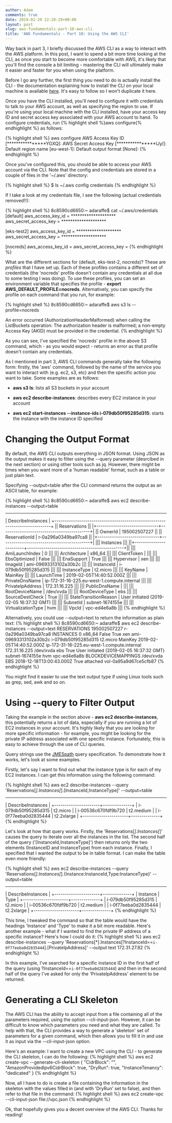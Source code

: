 ```yaml
---
author: Adam
comments: true
date: 2019-02-20 22:20:29+00:00
layout: post
slug: aws-fundamentals-part-10-aws-cli
title: 'AWS Fundamentals - Part 10: Using the AWS CLI'
---
```


Way back in part 3, I briefly discussed the AWS CLI as a way to interact with the AWS platform. In this post, I want to spend a bit more time looking at the CLI, as once you start to become more comfortable with AWS, it's likely that you'll find the console a bit limiting - mastering the CLI will ultimately make it easier and faster for you when using the platform.

Before I go any further, the first thing you need to do is actually install the CLI - the documentation explaining how to install the CLI on your local machine is available [here](https://docs.aws.amazon.com/cli/latest/userguide/cli-chap-install.html). It's easy to follow so I won't duplicate it here.

Once you have the CLI installed, you'll need to configure it with credentials to talk to your AWS account, as well as specifying the region to use. If you're using your local machine with the CLI installed, have your access key ID and secret access key associated with your AWS account to hand. To configure credentials, run {% highlight shell %}aws configure{% endhighlight %} as follows:

{% highlight shell %}
aws configure
AWS Access Key ID [****************YGXQ]: 
AWS Secret Access Key [****************IJy/]: 
Default region name [eu-west-1]: 
Default output format [None]:
{% endhighlight %}

Once you've configured this, you should be able to access your AWS account via the CLI. Note that the config and credentials are stored in a couple of files in the '~/.aws' directory:

{% highlight shell %}
$ ls ~/.aws
config          credentials
{% endhighlight %}

If I take a look at my credentials file, I see the following (actual credentials removed!!):

{% highlight shell %}
8c8590cd6650:~ adaraffe$ cat ~/.aws/credentials
[default]
aws_access_key_id = ********************
aws_secret_access_key = ********************

[eks-test2]
aws_access_key_id = ********************
aws_secret_access_key = ********************

[nocreds]
aws_access_key_id =
aws_secret_access_key =
{% endhighlight %}

What are the different sections for (default, eks-test-2, nocreds)? These are _profiles_ that I have set up. Each of these profiles contains a different set of credentials (the 'nocreds' profile doesn't contain any credentials at all due to some testing I was doing). To use these profiles, you can set an environment variable that specifies the profile - **export AWS_DEFAULT_PROFILE=nocreds**. Alternatively, you can specify the profile on each command that you run, for example:

{% highlight shell %}
8c8590cd6650:~ adaraffe$ aws s3 ls --profile=nocreds

An error occurred (AuthorizationHeaderMalformed) when calling the ListBuckets operation: The authorization header is malformed; a non-empty Access Key (AKID) must be provided in the credential.
{% endhighlight %}

As you can see, I've specified the 'nocreds' profile in the above S3 command, which - as you would expect - returns an error as that profile doesn't contain any credentials.

As I mentioned in part 3, AWS CLI commands generally take the following form: firstly, the 'aws' command, followed by the name of the service you want to interact with (e.g. ec2, s3, etc) and then the specific action you want to take. Some examples are as follows:

* **aws s3 ls**: lists all S3 buckets in your account

* **aws ec2 describe-instances**: describes every EC2 instance in your account

* **aws ec2 start-instances --instance-ids i-079db50f95285d315**: starts the instance with the instance ID specified

# Changing the Output Format

By default, the AWS CLI outputs everything in JSON format. Using JSON as the output makes it easy to filter using the --query parameter (desrcibed in the next section) or using other tools such as jq. However, there might be times when you want more of a 'human readable' format, such as a table or just plain text.

Specifying --output=table after the CLI command returns the output as an ASCII table, for example:

{% highlight shell %}
8c8590cd6650:~ adaraffe$ aws ec2 describe-instances --output=table

------------------------------------------------------------------------------
|                              DescribeInstances                             |
+----------------------------------------------------------------------------+
||                               Reservations                               ||
|+------------------------------+-------------------------------------------+|
||  OwnerId                     |  195002507227                             ||
||  ReservationId               |  r-0a296a0349ba97ca8                      ||
|+------------------------------+-------------------------------------------+|
|||                                Instances                               |||
||+------------------------+-----------------------------------------------+||
|||  AmiLaunchIndex        |  0                                            |||
|||  Architecture          |  x86_64                                       |||
|||  ClientToken           |                                               |||
|||  EbsOptimized          |  False                                        |||
|||  EnaSupport            |  True                                         |||
|||  Hypervisor            |  xen                                          |||
|||  ImageId               |  ami-09693313102a30b2c                        |||
|||  InstanceId            |  i-079db50f95285d315                          |||
|||  InstanceType          |  t2.micro                                     |||
|||  KeyName               |  MainKey                                      |||
|||  LaunchTime            |  2019-02-05T14:40:52.000Z                     |||
|||  PrivateDnsName        |  ip-172-31-16-225.eu-west-1.compute.internal  |||
|||  PrivateIpAddress      |  172.31.16.225                                |||
|||  PublicDnsName         |                                               |||
|||  RootDeviceName        |  /dev/xvda                                    |||
|||  RootDeviceType        |  ebs                                          |||
|||  SourceDestCheck       |  True                                         |||
|||  StateTransitionReason |  User initiated (2019-02-05 16:37:32 GMT)     |||
|||  SubnetId              |  subnet-1674155e                              |||
|||  VirtualizationType    |  hvm                                          |||
|||  VpcId                 |  vpc-ed4e6a8b                                 |||
{% endhighlight %}

Alternatively, you could use --output=text to return the information as plain text:
{% highlight shell %}
8c8590cd6650:~ adaraffe$ aws ec2 describe-instances --output=text
RESERVATIONS    195002507227    r-0a296a0349ba97ca8
INSTANCES       0       x86_64          False   True    xen     ami-09693313102a30b2c   i-079db50f95285d315     t2.micro        MainKey              2019-02-05T14:40:52.000Z        ip-172-31-16-225.eu-west-1.compute.internal     172.31.16.225           /dev/xvda  ebs     True    User initiated (2019-02-05 16:37:32 GMT)        subnet-1674155e hvm     vpc-ed4e6a8b
BLOCKDEVICEMAPPINGS     /dev/xvda
EBS     2018-12-18T13:00:43.000Z        True    attached        vol-0a95a9d67ce5cfb87
{% endhighlight %}

You might find it easier to use the text output type if using Linux tools such as grep, sed, awk and so on.

# Using --query to Filter Output

Taking the example in the section above - **aws ec2 describe-instances**, this potentially returns a lot of data, especially if you are running a lot of EC2 instances in your account. It's highly likely that you are looking for more specific information - for example, you might be looking for the private IP address associated with one specific instance. Fortunately, this is easy to achieve through the use of CLI queries.

Query strings use the [JMESpath](http://jmespath.org/) query specification. To demonstrate how it works, let's look at some examples.

Firstly, let's say I want to find out what the instance type is for each of my EC2 instances. I can get this information using the following command:

{% highlight shell %}
aws ec2 describe-instances --query 'Reservations[*].Instances[*].[InstanceId,InstanceType]' --output=table

---------------------------------------
|          DescribeInstances          |
+----------------------+--------------+
|  i-079db50f95285d315 |  t2.micro    |
|  i-00536c670fdf9b720 |  t2.medium   |
|  i-0f77eeba0d2835444 |  t2.2xlarge  |
+----------------------+--------------+
{% endhighlight %}

Let's look at how that query works. Firstly, the 'Reservations[*].Instances[*]' causes the query to iterate over all the instances in the list. The second half of the query ('[InstanceId,InstanceType]') then returns only the two elements (InstanceID and InstanceType) from each instance. Finally, I specified that I wanted the output to be in table format. I can make the table even more friendly:

{% highlight shell %}
aws ec2 describe-instances --query 'Reservations[*].Instances[*].{Instance:InstanceId,Type:InstanceType}' --output=table

---------------------------------------
|          DescribeInstances          |
+----------------------+--------------+
|       Instance       |    Type      |
+----------------------+--------------+
|  i-079db50f95285d315 |  t2.micro    |
|  i-00536c670fdf9b720 |  t2.medium   |
|  i-0f77eeba0d2835444 |  t2.2xlarge  |
+----------------------+--------------+
{% endhighlight %}

This time, I tweaked the command so that the table would have the headings 'Instance' and 'Type' to make it a bit more readable. Here's another example - what if I wanted to find the private IP address of a specific instance? Here's how I could do it:
{% highlight shell %}
aws ec2 describe-instances --query 'Reservations[*].Instances[?InstanceId==`i-0f77eeba0d2835444`].[PrivateIpAddress]' --output text
172.31.27.82
{% endhighlight %}

In this example, I've searched for a specific instance ID in the first half of the query (using ?InstanceId==`i-0f77eeba0d2835444`) and then in the second half of the query I've asked for only the 'PrivateIpAddress' element to be returned.

# Generating a CLI Skeleton

The AWS CLI has the ability to accept input from a file containing all of the parameters required, using the option --cli-input-json. However, it can be difficult to know which parameters you need and what they are called. To help with that, the CLI provides a way to generate a 'skeleton' set of parameters for a given command, which then allows you to fill it in and use it as input via the --cli-input-json option.

Here's an example: I want to create a new VPC using the CLI - to generate the CLI skeleton, I can do the following:
{% highlight shell %}
aws ec2 create-vpc --generate-cli-skeleton
{
    "CidrBlock": "", 
    "AmazonProvidedIpv6CidrBlock": true, 
    "DryRun": true, 
    "InstanceTenancy": "dedicated"
}
{% endhighlight %}

Now, all I have to do is create a file containing the information in the skeleton with the values filled in (and with 'DryRun' set to false), and then refer to that file in the command:
{% highlight shell %}
aws ec2 create-vpc --cli-input-json file://vpc.json
{% endhighlight %}

Ok, that hopefully gives you a decent overview of the AWS CLI. Thanks for reading!